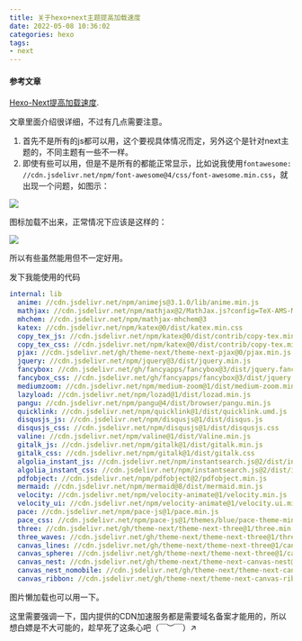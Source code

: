 ```yaml
---
title: 关于hexo+next主题提高加载速度
date: 2022-05-08 10:36:02
categories: hexo
tags:
- next
---
```


#### 参考文章

[Hexo-Next提高加载速度](http://t.zoukankan.com/lfri-p-12221963.html).

<!-- more -->

文章里面介绍很详细，不过有几点需要注意。

1. 首先不是所有的js都可以用，这个要视具体情况而定，另外这个是针对next主题的，不同主题有一些不一样。
2. 即使有些可以用，但是不是所有的都能正常显示，比如说我使用`fontawesome: //cdn.jsdelivr.net/npm/font-awesome@4/css/font-awesome.min.css`，就出现一个问题，如图示：

![](https://photo.lihui327.cn/blog/2022/2022-05-08_104411.jpg) 

图标加载不出来，正常情况下应该是这样的：

![](https://photo.lihui327.cn/blog/2022/2022-05-08_104540.jpg) 

所以有些虽然能用但不一定好用。

发下我能使用的代码

```yaml
internal: lib
  anime: //cdn.jsdelivr.net/npm/animejs@3.1.0/lib/anime.min.js
  mathjax: //cdn.jsdelivr.net/npm/mathjax@2/MathJax.js?config=TeX-AMS-MML_HTMLorMML
  mhchem: //cdn.jsdelivr.net/npm/mathjax-mhchem@3
  katex: //cdn.jsdelivr.net/npm/katex@0/dist/katex.min.css
  copy_tex_js: //cdn.jsdelivr.net/npm/katex@0/dist/contrib/copy-tex.min.js
  copy_tex_css: //cdn.jsdelivr.net/npm/katex@0/dist/contrib/copy-tex.min.css
  pjax: //cdn.jsdelivr.net/gh/theme-next/theme-next-pjax@0/pjax.min.js
  jquery: //cdn.jsdelivr.net/npm/jquery@3/dist/jquery.min.js
  fancybox: //cdn.jsdelivr.net/gh/fancyapps/fancybox@3/dist/jquery.fancybox.min.js
  fancybox_css: //cdn.jsdelivr.net/gh/fancyapps/fancybox@3/dist/jquery.fancybox.min.css
  mediumzoom: //cdn.jsdelivr.net/npm/medium-zoom@1/dist/medium-zoom.min.js
  lazyload: //cdn.jsdelivr.net/npm/lozad@1/dist/lozad.min.js
  pangu: //cdn.jsdelivr.net/npm/pangu@4/dist/browser/pangu.min.js
  quicklink: //cdn.jsdelivr.net/npm/quicklink@1/dist/quicklink.umd.js
  disqusjs_js: //cdn.jsdelivr.net/npm/disqusjs@1/dist/disqus.js
  disqusjs_css: //cdn.jsdelivr.net/npm/disqusjs@1/dist/disqusjs.css
  valine: //cdn.jsdelivr.net/npm/valine@1/dist/Valine.min.js
  gitalk_js: //cdn.jsdelivr.net/npm/gitalk@1/dist/gitalk.min.js
  gitalk_css: //cdn.jsdelivr.net/npm/gitalk@1/dist/gitalk.css
  algolia_instant_js: //cdn.jsdelivr.net/npm/instantsearch.js@2/dist/instantsearch.min.js
  algolia_instant_css: //cdn.jsdelivr.net/npm/instantsearch.js@2/dist/instantsearch.min.css
  pdfobject: //cdn.jsdelivr.net/npm/pdfobject@2/pdfobject.min.js
  mermaid: //cdn.jsdelivr.net/npm/mermaid@8/dist/mermaid.min.js
  velocity: //cdn.jsdelivr.net/npm/velocity-animate@1/velocity.min.js
  velocity_ui: //cdn.jsdelivr.net/npm/velocity-animate@1/velocity.ui.min.js
  pace: //cdn.jsdelivr.net/npm/pace-js@1/pace.min.js
  pace_css: //cdn.jsdelivr.net/npm/pace-js@1/themes/blue/pace-theme-minimal.css
  three: //cdn.jsdelivr.net/gh/theme-next/theme-next-three@1/three.min.js
  three_waves: //cdn.jsdelivr.net/gh/theme-next/theme-next-three@1/three-waves.min.js
  canvas_lines: //cdn.jsdelivr.net/gh/theme-next/theme-next-three@1/canvas_lines.min.js
  canvas_sphere: //cdn.jsdelivr.net/gh/theme-next/theme-next-three@1/canvas_sphere.min.js
  canvas_nest: //cdn.jsdelivr.net/gh/theme-next/theme-next-canvas-nest@1/canvas-nest.min.js
  canvas_nest_nomobile: //cdn.jsdelivr.net/gh/theme-next/theme-next-canvas-nest@1/canvas-nest-nomobile.min.js
  canvas_ribbon: //cdn.jsdelivr.net/gh/theme-next/theme-next-canvas-ribbon@1/canvas-ribbon.js
```

图片懒加载也可以用一下。

这里需要强调一下，国内提供的CDN加速服务都是需要域名备案才能用的，所以想白嫖是不大可能的，趁早死了这条心吧（￣︶￣）↗　